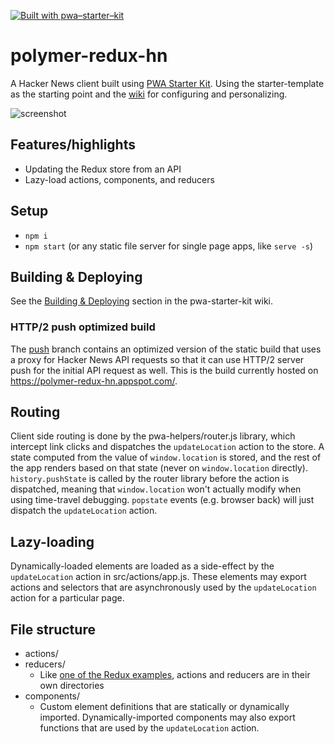 [![Built with pwa–starter–kit](https://img.shields.io/badge/built_with-pwa–starter–kit_-blue.svg)](https://github.com/Polymer/pwa-starter-kit "Built with pwa–starter–kit")

# polymer-redux-hn

A Hacker News client built using [PWA Starter Kit](https://github.com/PolymerLabs/pwa-starter-kit). Using the starter-template as the starting point and the [wiki](https://github.com/PolymerLabs/pwa-starter-kit/wiki) for configuring and personalizing.

![screenshot](https://user-images.githubusercontent.com/116360/39543436-1302e57c-4e00-11e8-86fb-74cd8ad0466f.png)

## Features/highlights

- Updating the Redux store from an API
- Lazy-load actions, components, and reducers

## Setup

* `npm i`
* `npm start` (or any static file server for single page apps, like `serve -s`)

## Building & Deploying

See the [Building & Deploying](https://github.com/Polymer/pwa-starter-kit/wiki/5.-Building-&-Deploying) section in the pwa-starter-kit wiki.

### HTTP/2 push optimized build

The [push](https://github.com/PolymerLabs/polymer-redux-hn/compare/push) branch contains an optimized version of the static build that uses a proxy for Hacker News API requests so that it can use HTTP/2 server push for the initial API request as well. This is the build currently hosted on https://polymer-redux-hn.appspot.com/.

## Routing

Client side routing is done by the pwa-helpers/router.js library, which intercept link clicks and dispatches the `updateLocation` action to the store. A state computed from the value of `window.location` is stored, and the rest of the app renders based on that state (never on `window.location` directly). `history.pushState` is called by the router library before the action is dispatched, meaning that `window.location` won't actually modify when using time-travel debugging. `popstate` events (e.g. browser back) will just dispatch the `updateLocation` action.

## Lazy-loading

Dynamically-loaded elements are loaded as a side-effect by the `updateLocation` action in src/actions/app.js. These elements may export actions and selectors that are asynchronously used by the `updateLocation` action for a particular page.

## File structure

* actions/
* reducers/
  * Like [one of the Redux examples](https://github.com/reactjs/redux/tree/master/examples/real-world/src), actions and reducers are in their own directories
* components/
  * Custom element definitions that are statically or dynamically imported. Dynamically-imported components may also export functions that are used by the `updateLocation` action.
